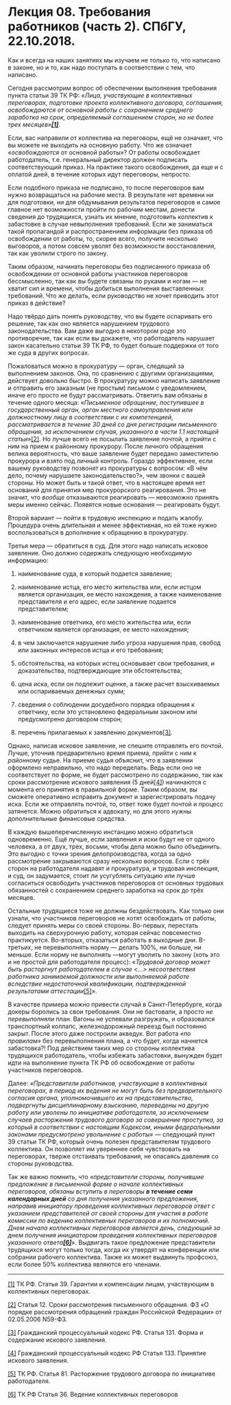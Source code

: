 # Лекция 08. Требования работников (часть 2). СПбГУ, 22.10.2018.

Как и всегда на наших занятиях мы изучаем не только то, что написано в законе, но и то, как надо поступать в соответствии с тем, что написано.

Сегодня рассмотрим вопрос об обеспечении выполнения требования пункта статьи 39 ТК РФ: _«Лица, участвующие в коллективных переговорах, подготовке проекта коллективного договора, соглашения, освобождаются от основной работы с сохранением среднего заработка на срок, определяемый соглашением сторон, но не более трех месяцев»[**[1]**](#_ftn1)_.

Если, вас направили от коллектива на переговоры, ещё не означает, что вы можете не выходить на основную работу. Что же означает «_освобождаются_ от основной работы»? От работы освобождает работодатель, т.е. генеральный директор должен подписать соответствующий приказ. На практике такого освобождения, да еще и с оплатой дней, в течение которых идут переговоры, непросто.

Если подобного приказа не подписано, то после переговоров вам нужно возвращаться на рабочие места. В результате нет времени ни для подготовки, ни для обдумывания результатов переговоров и самое главное нет возможности пройти по рабочим местам, донести сведения до трудящихся, узнать их мнение, подготовить коллектив к забастовке в случае невыполнения требований. Если же заниматься такой пропагандой и распространением информации без приказа об освобождении от работы, то, скорее всего, получите несколько выговоров, а потом совсем уволят без возможности восстановления, так как уволили строго по закону.

Таким образом, начинать переговоры без подписанного приказа об освобождении от основной работы участников переговоров бессмысленно, так как вы будете связаны по руками и ногам — не хватит сил и времени, чтобы добиться выполнения выставленных требований. Что же делать, если руководство не хочет приводить этот приказ в действие?

Надо твёрдо дать понять руководству, что вы будете оспаривать его решение, так как оно является нарушением трудового законодательства. Вам даже выгодно в некотором роде это противоречие, так как если вы докажете, что работодатель нарушает закон касательно статьи 39 ТК РФ, то будет больше поддержки от того же суда в других вопросах.

Пожаловаться можно в прокуратуру — орган, следящий за выполнением законов. Она, по сравнению с другими организациями, действует довольно быстро. В прокуратуру можно написать заявление и отправить его заказным (не простым) письмом с уведомлением, иначе его просто не будут рассматривать. Ответить вам обязаны в течение одного месяца: «_Письменное обращение, поступившее в государственный орган, орган местного самоуправления или должностному лицу в соответствии с их компетенцией, рассматривается в течение 30 дней со дня регистрации письменного обращения, за исключением случая, указанного в части 1.1 настоящей статьи_»[[2]](#_ftn2). Но лучше всего не посылать заявление почтой, а прийти с ним на прием к районному прокурору. После личного обращения велика вероятность, что ваше заявление будет передано заместителю прокурора и взято под личный контроль. Гораздо эффективнее, если вашему руководству позвонят из прокуратуры с вопросом: «В чём дело, почему нарушаете законодательство?», чем звонки с вашей стороны. Но может быть и такой ответ, что в настоящее время нет оснований для принятия мер прокурорского реагирования. Это не значит, что _вообще_ отказываются реагировать — невозможно принять меры именно сейчас. Появятся новые основания — реагировать будут.

Второй вариант — пойти в трудовую инспекцию и подать жалобу. Процедура очень длительная и менее эффективная, но ей тоже нужно воспользоваться в дополнение к обращению в прокуратуру.

Третья мера — обратиться в суд. Для этого надо написать исковое заявление. Оно должно содержать следующую необходимую информацию:

1) наименование суда, в который подается заявление;

2) наименование истца, его место жительства или, если истцом является организация, ее место нахождения, а также наименование представителя и его адрес, если заявление подается представителем;

3) наименование ответчика, его место жительства или, если ответчиком является организация, ее место нахождения;

4) в чем заключается нарушение либо угроза нарушения прав, свобод или законных интересов истца и его требования;

5) обстоятельства, на которых истец основывает свои требования, и доказательства, подтверждающие эти обстоятельства;

6) цена иска, если он подлежит оценке, а также расчет взыскиваемых или оспариваемых денежных сумм;

7) сведения о соблюдении досудебного порядка обращения к ответчику, если это установлено федеральным законом или предусмотрено договором сторон;

8) перечень прилагаемых к заявлению документов[[3]](#_ftn3).

Однако, написав исковое заявление, не спешите отправлять его почтой. Лучше, уточнив предварительно время приема, прийти с ним к _районному_ судье. На приеме судья объяснит, что в заявлении оформлено неправильно, что надо переделать. Ведь если оно не соответствует по форме, не будет рассмотрено по содержанию, так как сроки рассмотрение искового заявления (5 дней[[4]](#_ftn4)) начинаются с момента его принятия в правильной форме. Таким образом, вы сможете оперативно исправить документ и зарегистрировать подачу иска. Если же отправлять почтой, то, ответ тоже будет почтой и процесс затянется. Можно обратиться к адвокату, но для этого нужны дополнительные финансовые средства.

В каждую вышеперечисленную инстанцию можно обратиться одновременно. Ещё лучше, если заявления и иски будут не от одного человека, а от двух, трех, восьми, чтобы дела можно было объединить. Это выгодно с точки зрения делопроизводства, когда за одно рассмотрение закрываются сразу несколько вопросов. Если с трёх сторон на работодателя надавят и прокуратура, и трудовая инспекция, и суд, он задумается, стоит ли усугублять ситуацию или лучше согласиться освободить участников переговоров от основных трудовых обязанностей с сохранением среднего заработка на срок до трёх месяцев.

Остальные трудящиеся тоже не должны бездействовать. Как только они узнали, что участников переговоров не хотят освобождать от работы, следует принять меры со своей стороны. Во-первых, перестать выходить на сверхурочную работу, которая сейчас повсеместно практикуется. Во-вторых, отказаться работать в выходные дни. В-третьих, не перевыполнять норму — делать 100%, ни больше, ни меньше. Если норму не выполнять —могут уволить по закону (хоть это и не простой для работодателя процесс): «_Трудовой договор может быть расторгнут работодателем в случае <…> несоответствия работника занимаемой должности или выполняемой работе вследствие недостаточной квалификации, подтвержденной результатами аттестации_[[5]](#_ftn5)».

В качестве примера можно привести случай в Санкт-Петербурге, когда докеры боролись за свои требования. Они не бастовали, а просто _не перевыполняли_ план. Вагоны не успевали разгружать, и образовался транспортный коллапс, железнодорожный переезд был постоянно закрыт. После этого даже построили акведук. Вот работа _«по правилам»_ без перевыполнения плана, а что будет, когда начнется забастовка?! Под действием таких мер со стороны коллектива трудящихся работодатель, чтобы избежать забастовки, вынужден будет идти на выполнение пункта ТК РФ об освобождение от работы участников переговоров.

Далее: _«Представители работников, участвующие в коллективных переговорах, в период их ведения не могут быть без предварительного согласия органа, уполномочившего их на представительство, подвергнуты дисциплинарному взысканию, переведены на другую работу или уволены по инициативе работодателя, за исключением случаев расторжения трудового договора за совершение проступка, за который в соответствии с настоящим Кодексом, иными федеральными законами предусмотрено увольнение с работы»_ — следующий пункт 39 статьи ТК РФ, который очень полезен представителям трудового коллектива. Он позволяет им увереннее себя чувствовать на переговорах, тверже отстаивать требования, не опасаясь давления со стороны руководства.

Так же важно помнить, что _«представители стороны, получившие предложение в письменной форме о начале коллективных переговоров, обязаны вступить в переговоры **в течение семи** **календарных дней** со дня получения указанного предложения, направив инициатору проведения коллективных переговоров ответ с указанием представителей от своей стороны для участия в работе комиссии по ведению коллективных переговоров и их полномочий. Днем начала коллективных переговоров является день, следующий за днем получения инициатором проведения коллективных переговоров указанного ответа[**[6]**](#_ftn6)_». Выдвигать такое предложение представители трудящихся могут только тогда, когда их утвердят на конференции или собрании рабочего коллектива. Также их может выдвинуть профсоюз, если более 50% коллектива являются его членами.

  

---

[[1]](#_ftnref1) ТК РФ. Статья 39. Гарантии и компенсации лицам, участвующим в коллективных переговорах.

[[2]](#_ftnref2) Статья 12. Сроки рассмотрения письменного обращения. ФЗ «О порядке рассмотрения обращений граждан Российской Федерации» от 02.05.2006 N59-ФЗ.

[[3]](#_ftnref3) Гражданский процессуальный кодекс РФ. Статья 131. Форма и содержание искового заявления.

[[4]](#_ftnref4) Гражданский процессуальный кодекс РФ Статья 133. Принятие искового заявления.

[[5]](#_ftnref5) ТК РФ. Статья 81. Расторжение трудового договора по инициативе работодателя.

[[6]](#_ftnref6) ТК РФ Статья 36. Ведение коллективных переговоров